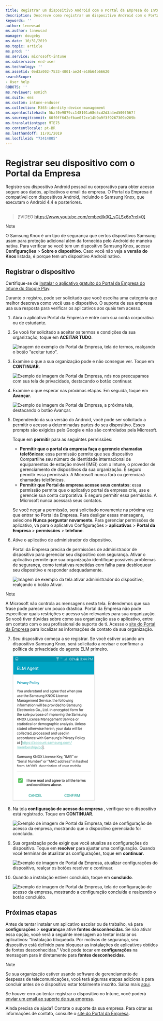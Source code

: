 ```yaml
---
title: Registrar um dispositivo Android com o Portal da Empresa do Intune | Microsoft Docs
description: Descreve como registrar um dispositivo Android com o Portal da Empresa do Intune
keywords: ''
author: lenewsad
ms.author: lanewsad
manager: dougeby
ms.date: 10/31/2019
ms.topic: article
ms.prod: ''
ms.service: microsoft-intune
ms.subservice: end-user
ms.technology: ''
ms.assetid: 0ed3a002-7533-4001-ae24-e10b64b66620
searchScope:
- User help
ROBOTS: ''
ms.reviewer: esmich
ms.suite: ems
ms.custom: intune-enduser
ms.collection: M365-identity-device-management
ms.openlocfilehash: 5baf0e9079cc148101a68e5cd2d3a4ed500f567f
ms.sourcegitcommit: 60f0ff6d2efbae0f2ce14b9a9f3f9267309e209b
ms.translationtype: MTE75
ms.contentlocale: pt-BR
ms.lasthandoff: 11/01/2019
ms.locfileid: "73414805"
---
```

# <a name="enroll-your-device-with-company-portal"></a>Registrar seu dispositivo com o Portal da Empresa  
Registre seu dispositivo Android pessoal ou corporativo para obter acesso seguro aos dados, aplicativos e email da empresa. O Portal da Empresa é compatível com dispositivos Android, incluindo o Samsung Knox, que executam o Android 4.4 e posteriores.  
</br>
> [!VIDEO https://www.youtube.com/embed/k0Q_sGLSx6o?rel=0]

> [!NOTE]
> O Samsung Knox é um tipo de segurança que certos dispositivos Samsung usam para proteção adicional além da fornecida pelo Android de maneira nativa. Para verificar se você tem um dispositivo Samsung Knox, acesse **Configurações** > **Sobre o dispositivo**. Caso você não veja a **versão do Knox** listada, é porque tem um dispositivo Android nativo.

## <a name="enroll-device"></a>Registrar o dispositivo  
Certifique-se de [Instalar o aplicativo gratuito do Portal da Empresa do Intune do Google Play](https://play.google.com/store/apps/details?id=com.microsoft.windowsintune.companyportal). 

Durante o registro, pode ser solicitado que você escolha uma categoria que melhor descreva como você usa o dispositivo. O suporte de sua empresa usa sua resposta para verificar os aplicativos aos quais tem acesso.  

1. Abra o aplicativo Portal da Empresa e entre com sua conta corporativa ou de estudante.  

2. Se você for solicitado a aceitar os termos e condições da sua organização, toque em **ACEITAR TUDO**.  

   ![Imagem de exemplo do Portal da Empresa, tela de termos, realçando o botão "aceitar tudo".](./media/accept-terms-1911.png)  


3. Examine o que a sua organização pode e não consegue ver. Toque em **CONTINUAR**.


    ![Exemplo de imagem de Portal da Empresa, nós nos preocupamos com sua tela de privacidade, destacando o botão continuar.](./media/android-privacy-screen-1911.png)  
4. Examine o que esperar nas próximas etapas. Em seguida, toque em **Avançar**.  

    ![Exemplo de imagem de Portal da Empresa, a próxima tela, destacando o botão Avançar.](./media/android-whats-next-1911.png)  


5. Dependendo da sua versão do Android, você pode ser solicitado a permitir o acesso a determinadas partes do seu dispositivo. Esses prompts são exigidos pelo Google e não são controlados pela Microsoft.  

    Toque em **permitir** para as seguintes permissões:  
    * **Permitir que o portal da empresa faça e gerencie chamadas telefônicas**: essa permissão permite que seu dispositivo Compartilhe seu número de identidade internacional de equipamentos de estação móvel (IMEI) com o Intune, o provedor de gerenciamento de dispositivos da sua organização. É seguro permitir essa permissão. A Microsoft nunca fará ou gerenciará chamadas telefônicas.  
    * **Permitir que Portal da empresa acesse seus contatos**: essa permissão permite que o aplicativo portal da empresa crie, use e gerencie sua conta corporativa.  É seguro permitir essa permissão. A Microsoft nunca acessará seus contatos. 

    Se você negar a permissão, será solicitado novamente na próxima vez que entrar no Portal da Empresa. Para desligar essas mensagens, selecione **Nunca perguntar novamente**. Para gerenciar permissões de aplicativo, vá para o aplicativo Configurações > **aplicativos** > **Portal da Empresa** > **permissões** > **telefone**.  

6. Ative o aplicativo de administrador do dispositivo. 

    Portal da Empresa precisa de permissões de administrador de dispositivo para gerenciar seu dispositivo com segurança. Ativar o aplicativo permite que sua organização identifique possíveis problemas de segurança, como tentativas repetidas com falha para desbloquear seu dispositivo e responder adequadamente.  

    ![Imagem de exemplo da tela ativar administrador do dispositivo, realçando o botão Ativar.](./media/activate-device-administrator-1911.png)  

> [!NOTE]
> A Microsoft não controla as mensagens nesta tela. Entendemos que sua frase pode parecer um pouco drástica. Portal da Empresa não pode especificar quais restrições e acesso são relevantes para sua organização. Se você tiver dúvidas sobre como sua organização usa o aplicativo, entre em contato com o seu profissional de suporte de ti. Acesse o [site do Portal da Empresa](https://go.microsoft.com/fwlink/?linkid=2010980) para localizar as informações de contato da sua organização.  


7. Seu dispositivo começa a se registrar. Se você estiver usando um dispositivo Samsung Knox, será solicitado a revisar e confirmar a política de privacidade do agente ELM primeiro.   

    ![Imagem de exemplo da tela de política de privacidade do Samsung Knox que aparece durante o registro.](./media/and-enroll-7-knox-privacy-policy.png)  

8. Na tela **configuração de acesso da empresa** , verifique se o dispositivo está registrado. Toque em **CONTINUAR**.  

    ![Exemplo de imagem de Portal da Empresa, tela de configuração de acesso da empresa, mostrando que o dispositivo gerenciado foi concluído.](./media/update-settings-1911.png)  

9. Sua organização pode exigir que você atualize as configurações do dispositivo. Toque em **resolver** para ajustar uma configuração. Quando você terminar de atualizar as configurações, toque em **continuar**.  

   ![Exemplo de imagem de Portal da Empresa, atualizar configurações do dispositivo, realçar os botões resolver e continuar.](./media/resolve-settings-1911.png)  

10. Quando a instalação estiver concluída, toque em **concluído**.    

    ![Exemplo de imagem de Portal da Empresa, tela de configuração de acesso da empresa, mostrando a configuração concluída e realçando o botão concluído.](./media/android-enrollment-done-1911.png) 

## <a name="next-steps"></a>Próximas etapas  

Antes de tentar instalar um aplicativo escolar ou de trabalho, vá para **configurações** > **segurança**e ative **fontes desconhecidas**. Se não ativar essa opção, você verá a seguinte mensagem ao tentar instalar os aplicativos: "Instalação bloqueada. Por motivos de segurança, seu dispositivo está definido para bloquear as instalações de aplicativos obtidos de fontes desconhecidas." Você pode tocar em **configurações** na mensagem para ir diretamente para **fontes desconhecidas**.  

> [!Note]
> Se sua organização estiver usando software de gerenciamento de despesas de telecomunicações, você terá algumas etapas adicionais para concluir antes de o dispositivo estar totalmente inscrito. Saiba mais [aqui](enroll-your-device-with-telecom-expense-management-android.md).

Se houver erro ao tentar registrar o dispositivo no Intune, você poderá [enviar um email ao suporte de sua empresa](send-logs-to-your-it-admin-by-email-android.md).  

Ainda precisa de ajuda? Contate o suporte da sua empresa. Para obter as informações de contato, consulte o [site do Portal da Empresa](https://go.microsoft.com/fwlink/?linkid=2010980).  